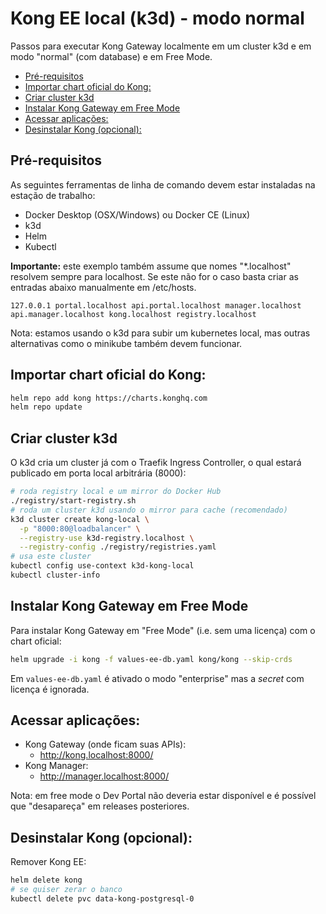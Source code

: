 # Kong EE local (k3d) - modo normal <!-- omit in toc -->

Passos para executar Kong Gateway localmente em um cluster k3d e em modo "normal" (com database) e em Free Mode.

- [Pré-requisitos](#pré-requisitos)
- [Importar chart oficial do Kong:](#importar-chart-oficial-do-kong)
- [Criar cluster k3d](#criar-cluster-k3d)
- [Instalar Kong Gateway em Free Mode](#instalar-kong-gateway-em-free-mode)
- [Acessar aplicações:](#acessar-aplicações)
- [Desinstalar Kong (opcional):](#desinstalar-kong-opcional)

## Pré-requisitos

As seguintes ferramentas de linha de comando devem estar instaladas na estação de trabalho:

- Docker Desktop (OSX/Windows) ou Docker CE (Linux)
- k3d
- Helm
- Kubectl

**Importante:** este exemplo também assume que nomes "*.localhost" resolvem sempre para localhost. Se este não for o caso basta criar as entradas abaixo manualmente em /etc/hosts.

```
127.0.0.1 portal.localhost api.portal.localhost manager.localhost api.manager.localhost kong.localhost registry.localhost
```

Nota: estamos usando o k3d para subir um kubernetes local, mas outras alternativas como o minikube também devem funcionar. 

## Importar chart oficial do Kong:

```sh
helm repo add kong https://charts.konghq.com
helm repo update
```

## Criar cluster k3d

O k3d cria um cluster já com o Traefik Ingress Controller, o qual estará publicado em porta local arbitrária (8000): 

```sh
# roda registry local e um mirror do Docker Hub
./registry/start-registry.sh
# roda um cluster k3d usando o mirror para cache (recomendado)
k3d cluster create kong-local \
  -p "8000:80@loadbalancer" \
  --registry-use k3d-registry.localhost \
  --registry-config ./registry/registries.yaml
# usa este cluster
kubectl config use-context k3d-kong-local
kubectl cluster-info
```

## Instalar Kong Gateway em Free Mode

Para instalar Kong Gateway em "Free Mode" (i.e. sem uma licença) com o chart oficial:

```sh
helm upgrade -i kong -f values-ee-db.yaml kong/kong --skip-crds
```

Em `values-ee-db.yaml` é ativado o modo "enterprise" mas a *secret* com licença é ignorada.

## Acessar aplicações:

* Kong Gateway (onde ficam suas APIs):
  * http://kong.localhost:8000/
* Kong Manager:
  * http://manager.localhost:8000/

Nota: em free mode o Dev Portal não deveria estar disponível e é possível que "desapareça" em releases posteriores.

## Desinstalar Kong (opcional):

Remover Kong EE:

```sh
helm delete kong
# se quiser zerar o banco
kubectl delete pvc data-kong-postgresql-0
```

